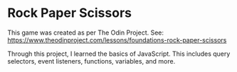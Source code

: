 # Rock Paper Scissors 

This game was created as per The Odin Project. See: https://www.theodinproject.com/lessons/foundations-rock-paper-scissors

Through this project, I learned the basics of JavaScript. This includes query selectors, event listeners, functions, variables, and more.
